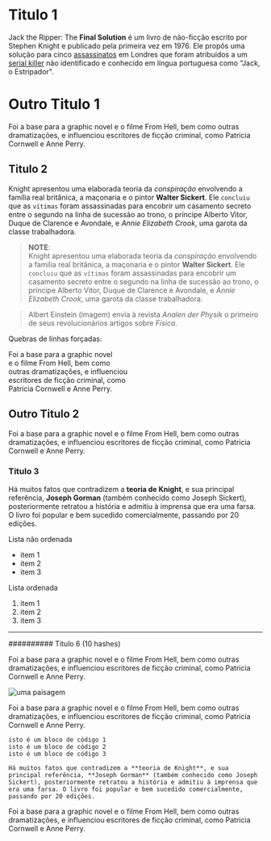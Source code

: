 
# Titulo 1

Jack the Ripper: The **Final Solution** é um livro de não-ficção escrito por
Stephen Knight e publicado pela primeira vez em 1976. Ele propôs uma solução
para cinco [assassinatos](https://wikipedia.org) em Londres que foram
atribuídos a um [serial killer](http://github.com) não identificado e
conhecido em língua portuguesa como "Jack, o Estripador".

Outro Titulo 1
===

Foi a base para a graphic novel e o filme From Hell, bem como outras dramatizações, e influenciou escritores de ficção criminal, como Patricia Cornwell e Anne Perry. 

## Titulo 2

Knight apresentou uma elaborada teoria da _conspiração_ envolvendo a família
real britânica, a maçonaria e o pintor __Walter Sickert__. Ele `concluiu` que as `vítimas` foram assassinadas para encobrir um casamento secreto entre o segundo na linha de sucessão ao trono, o príncipe Alberto Vitor, Duque de Clarence e Avondale, e _Annie Elizabeth Crook_, uma garota da classe trabalhadora.

> **NOTE**:  
> Knight apresentou uma elaborada teoria da _conspiração_ envolvendo
a família real britânica, a maçonaria e o pintor __Walter Sickert__.
> Ele `concluiu` que as `vítimas` foram assassinadas para encobrir um
casamento secreto entre o segundo na linha de sucessão ao trono, o
príncipe Alberto Vitor, Duque de Clarence e Avondale, e _Annie Elizabeth Crook_, uma garota da classe trabalhadora.

> Albert Einstein (imagem) envia à revista *Analen der Physik*
o primeiro de seus revolucionários artigos sobre *Física*.

Quebras de linhas forçadas:

Foi a base para a graphic novel  
e o filme From Hell, bem como  
outras dramatizações, e influenciou  
escritores de ficção criminal, como  
Patricia Cornwell e Anne Perry. 


Outro Titulo 2
---

Foi a base para a graphic novel e o filme From Hell, bem como outras dramatizações, e influenciou escritores de ficção criminal, como Patricia Cornwell e Anne Perry. 

### Titulo 3

Há muitos fatos que contradizem a **teoria de Knight**, e sua principal referência, **Joseph Gorman** (também conhecido como Joseph Sickert), posteriormente retratou a história e admitiu à imprensa que era uma farsa. O livro foi popular e bem sucedido comercialmente, passando por 20 edições.

Lista não ordenada

* item 1
* item 2
* item 3

Lista ordenada

1. item 1
2. item 2
3. item 3

---

########## Titulo 6 (10 hashes)

Foi a base para a graphic novel e o filme From Hell, bem como outras dramatizações, e influenciou escritores de ficção criminal, como Patricia Cornwell e Anne Perry. 

![uma paisagem](https://upload.wikimedia.org/wikipedia/commons/7/70/Example.png)

Foi a base para a graphic novel e o filme From Hell, bem como outras dramatizações, e influenciou escritores de ficção criminal, como Patricia Cornwell e Anne Perry. 


    isto é um bloco de código 1
    isto é um bloco de código 2
    isto é um bloco de código 3
    
    Há muitos fatos que contradizem a **teoria de Knight**, e sua principal referência, **Joseph Gorman** (também conhecido como Joseph Sickert), posteriormente retratou a história e admitiu à imprensa que era uma farsa. O livro foi popular e bem sucedido comercialmente, passando por 20 edições.

Foi a base para a graphic novel e o filme From Hell, bem como outras dramatizações, e influenciou escritores de ficção criminal, como Patricia Cornwell e Anne Perry. 

